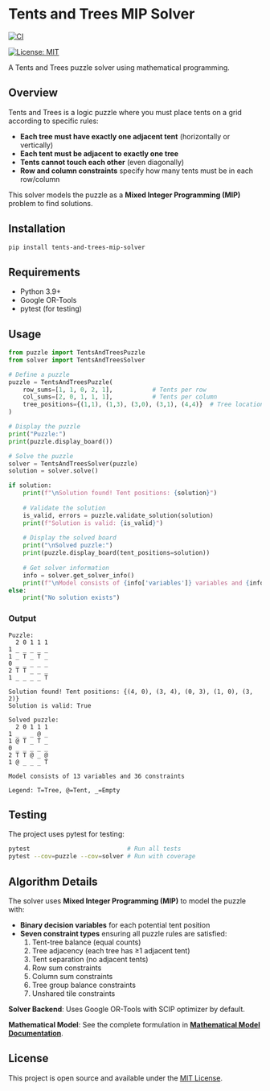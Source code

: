# Tents and Trees MIP Solver

[![CI](https://github.com/DenHvideDvaerg/tents-and-trees-mip-solver/actions/workflows/CI.yml/badge.svg)](https://github.com/DenHvideDvaerg/tents-and-trees-mip-solver/actions/workflows/CI.yml)
<!-- [![Code Coverage](https://img.shields.io/codecov/c/github/DenHvideDvaerg/tents-and-trees-mip-solver?color=blue)](https://codecov.io/gh/DenHvideDvaerg/tents-and-trees-mip-solver) -->
<!-- [![PyPI version](https://img.shields.io/pypi/v/tents-and-trees-mip-solver?color=green)](https://pypi.org/project/tents-and-trees-mip-solver/) -->
<!-- [![Python](https://img.shields.io/pypi/pyversions/tents-and-trees-mip-solver?color=blue)](https://pypi.org/project/tents-and-trees-mip-solver/) -->
[![License: MIT](https://img.shields.io/badge/License-MIT-yellow.svg)](https://opensource.org/licenses/MIT)

A Tents and Trees puzzle solver using mathematical programming.

## Overview

Tents and Trees is a logic puzzle where you must place tents on a grid according to specific rules:

- **Each tree must have exactly one adjacent tent** (horizontally or vertically)
- **Each tent must be adjacent to exactly one tree**  
- **Tents cannot touch each other** (even diagonally)
- **Row and column constraints** specify how many tents must be in each row/column

This solver models the puzzle as a **Mixed Integer Programming (MIP)** problem to find solutions.

## Installation

```bash
pip install tents-and-trees-mip-solver
```

## Requirements

- Python 3.9+
- Google OR-Tools
- pytest (for testing)

## Usage

```python
from puzzle import TentsAndTreesPuzzle
from solver import TentsAndTreesSolver

# Define a puzzle
puzzle = TentsAndTreesPuzzle(
    row_sums=[1, 1, 0, 2, 1],           # Tents per row
    col_sums=[2, 0, 1, 1, 1],           # Tents per column  
    tree_positions={(1,1), (1,3), (3,0), (3,1), (4,4)}  # Tree locations
)

# Display the puzzle
print("Puzzle:")
print(puzzle.display_board())

# Solve the puzzle
solver = TentsAndTreesSolver(puzzle)
solution = solver.solve()

if solution:
    print(f"\nSolution found! Tent positions: {solution}")
    
    # Validate the solution
    is_valid, errors = puzzle.validate_solution(solution)
    print(f"Solution is valid: {is_valid}")
    
    # Display the solved board
    print("\nSolved puzzle:")
    print(puzzle.display_board(tent_positions=solution))
    
    # Get solver information
    info = solver.get_solver_info()
    print(f"\nModel consists of {info['variables']} variables and {info['constraints']} constraints")
else:
    print("No solution exists")
```

### Output

```
Puzzle:
  2 0 1 1 1
1 _ _ _ _ _
1 _ T _ T _
0 _ _ _ _ _
2 T T _ _ _
1 _ _ _ _ T

Solution found! Tent positions: {(4, 0), (3, 4), (0, 3), (1, 0), (3, 2)}
Solution is valid: True

Solved puzzle:
  2 0 1 1 1
1 _ _ _ @ _
1 @ T _ T _
0 _ _ _ _ _
2 T T @ _ @
1 @ _ _ _ T

Model consists of 13 variables and 36 constraints

Legend: T=Tree, @=Tent, _=Empty
```

## Testing

The project uses pytest for testing:

```bash
pytest                           # Run all tests
pytest --cov=puzzle --cov=solver # Run with coverage
```

## Algorithm Details

The solver uses **Mixed Integer Programming (MIP)** to model the puzzle with:

- **Binary decision variables** for each potential tent position
- **Seven constraint types** ensuring all puzzle rules are satisfied:
  1. Tent-tree balance (equal counts)
  2. Tree adjacency (each tree has ≥1 adjacent tent)  
  3. Tent separation (no adjacent tents)
  4. Row sum constraints
  5. Column sum constraints
  6. Tree group balance constraints
  7. Unshared tile constraints

**Solver Backend**: Uses Google OR-Tools with SCIP optimizer by default.

**Mathematical Model**: See the complete formulation in **[Mathematical Model Documentation](model.md)**.

## License

This project is open source and available under the [MIT License](LICENSE).
